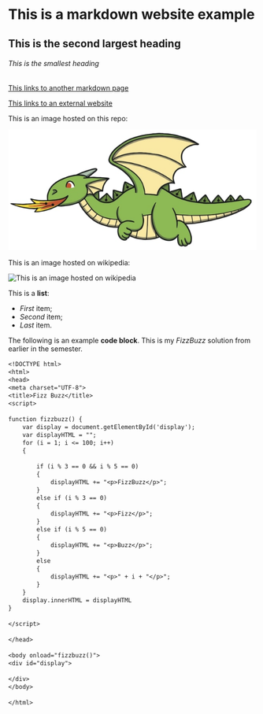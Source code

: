 # This is a markdown website example
## This is the second largest heading
###### This is the smallest heading


[This links to another markdown page](anotherPage.md)

[This links to an external website](www.uwa.edu.au)

This is an image hosted on this repo:

![This is an image hosted on this repo](dragon.jpg)

This is an image hosted on wikipedia:

![This is an image hosted on wikipedia](https://upload.wikimedia.org/wikipedia/commons/thumb/d/d8/Friedrich-Johann-Justin-Bertuch_Mythical-Creature-Dragon_1806.jpg/1024px-Friedrich-Johann-Justin-Bertuch_Mythical-Creature-Dragon_1806.jpg)

This is a **list**:
* *First* item;
* *Second* item;
* *Last* item.

The following is an example **code block**. This is my *FizzBuzz* solution from earlier in the semester.
```
<!DOCTYPE html>
<html>
<head>
<meta charset="UTF-8">
<title>Fizz Buzz</title>
<script>

function fizzbuzz() {
	var display = document.getElementById('display');
	var displayHTML = "";
	for (i = 1; i <= 100; i++) 
	{
		
		if (i % 3 == 0 && i % 5 == 0)
		{
			displayHTML += "<p>FizzBuzz</p>";
		}
		else if (i % 3 == 0)
		{
			displayHTML += "<p>Fizz</p>";
		}
		else if (i % 5 == 0)
		{
			displayHTML += "<p>Buzz</p>";
		}
		else
		{
			displayHTML += "<p>" + i + "</p>";
		}
	}
	display.innerHTML = displayHTML
}

</script>

</head>

<body onload="fizzbuzz()">
<div id="display">

</div>
</body>

</html>
```
